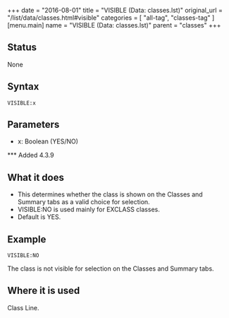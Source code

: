 +++
date = "2016-08-01"
title = "VISIBLE (Data: classes.lst)"
original_url = "/list/data/classes.html#visible"
categories = [ "all-tag", "classes-tag" ]
[menu.main]
    name = "VISIBLE (Data: classes.lst)"
    parent = "classes"
+++

## Status

None

## Syntax

`VISIBLE:x`

## Parameters

-   x: Boolean (YES/NO)



<span id="visible"></span> \*\*\* Added 4.3.9

What it does
------------

-   This determines whether the class is shown on the Classes and
    Summary tabs as a valid choice for selection.
-   VISIBLE:NO is used mainly for EXCLASS classes.
-   Default is YES.

Example
-------

`VISIBLE:NO`

The class is not visible for selection on the Classes and Summary tabs.

Where it is used
----------------

Class Line.

